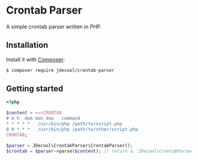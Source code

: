 Crontab Parser
==============

A simple crontab parser written in PHP.

## Installation

Install it with [Composer](https://getcomposer.org/):

```bash
$ composer require jdecool/crontab-parser
```

## Getting started

```php
<?php

$content = <<<CRONTAB
# m h  dom mon dow   command
* * * * *   /usr/bin/php /path/to/script.php
0 0 * * *   /usr/bin/php /path/to/other/script.php
CRONTAB;

$parser = JDecool\CrontabParser\CrontabParser();
$crontab = $parser->parse($content); // return a `JDecool\CrontabParser\Crontab` instance
```
